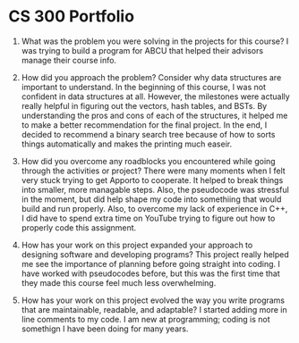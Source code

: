 # CS 300 Portfolio
1. What was the problem you were solving in the projects for this course?
   I was trying to build a program for ABCU that helped their advisors manage their course info. 

2. How did you approach the problem? Consider why data structures are important to understand.
   In the beginning of this course, I was not confident in data structures at all. However, the milestones were actually really helpful in figuring out the vectors, hash tables, and BSTs. By understanding the pros and cons of each of the structures,    it helped me to make a better recommendation for the final project. In the end, I decided to recommend a binary search tree because of how to sorts things automatically and makes the printing much easeir. 

3. How did you overcome any roadblocks you encountered while going through the activities or project?
   There were many moments when I felt very stuck trying to get Apporto to cooperate. It helped to break things into smaller, more managable steps. Also, the pseudocode was stressful in the moment, but did help shape my code into somethiing that        would build and run properly. Also, to overcome my lack of experience in C++, I did have to spend extra time on YouTube trying to figure out how to properly code this assignment. 

4. How has your work on this project expanded your approach to designing software and developing programs?
   This project really helped me see the importance of planning before going straight into coding. I have worked with pseudocodes before, but this was the first time that they made this course feel much less overwhelming. 

5. How has your work on this project evolved the way you write programs that are maintainable, readable, and adaptable?
   I started adding more in line comments to my code. I am new at programming; coding is not somethign I have been doing for many years.
